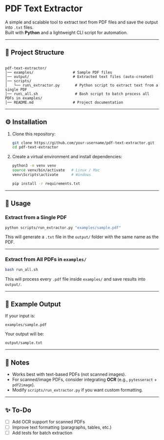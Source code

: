 # PDF Text Extractor

A simple and scalable tool to extract text from PDF files and save the output into `.txt` files.  
Built with **Python** and a lightweight CLI script for automation.

---

## 📂 Project Structure
```

pdf-text-extractor/
│── examples/                  # Sample PDF files
│── output/                    # Extracted text files (auto-created)
│── scripts/
│   └── run\_extractor.py       # Python script to extract text from a single PDF
│── run\_all.sh                 # Bash script to batch process all PDFs in examples/
│── README.md                  # Project documentation

````

---

## ⚙️ Installation

1. Clone this repository:
   ```bash
   git clone https://github.com/your-username/pdf-text-extractor.git
   cd pdf-text-extractor

2. Create a virtual environment and install dependencies:

   ```bash
   python3 -m venv venv
   source venv/bin/activate   # Linux / Mac
   venv\Scripts\activate      # Windows

   pip install -r requirements.txt
   ```

---

## 🚀 Usage

### Extract from a Single PDF

```bash
python scripts/run_extractor.py "examples/sample.pdf"
```

This will generate a `.txt` file in the `output/` folder with the same name as the PDF.

---

### Extract from All PDFs in `examples/`

```bash
bash run_all.sh
```

This will process every `.pdf` file inside `examples/` and save results into `output/`.

---

## 📝 Example Output

If your input is:

```
examples/sample.pdf
```

Your output will be:

```
output/sample.txt
```

---

## 📌 Notes

* Works best with text-based PDFs (not scanned images).
* For scanned/image PDFs, consider integrating **OCR** (e.g., `pytesseract` + `pdf2image`).
* Modify `scripts/run_extractor.py` if you want custom formatting.

---

## ✨ To-Do

* [ ] Add OCR support for scanned PDFs
* [ ] Improve text formatting (paragraphs, tables, etc.)
* [ ] Add tests for batch extraction
